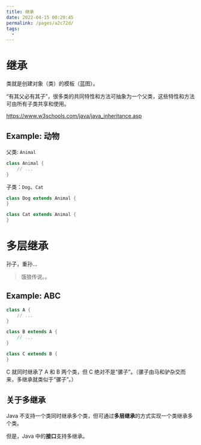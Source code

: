 ```yaml
---
title: 继承
date: 2022-04-15 00:29:45
permalink: /pages/a2c72d/
tags:
  - 
---
```

# 继承

类就是创建对象（类）的模板（蓝图）。

“有其父必有其子”，很多类的共同特性和方法可抽象为一个父类，这些特性和方法可由所有子类共享和使用。

https://www.w3schools.com/java/java_inheritance.asp

## Example: 动物

父类: `Animal`

```Java
class Animal {
    // ...
}
```

子类：`Dog`、`Cat`

```Java
class Dog extends Animal {
}
```

```Java
class Cat extends Animal {
}
```

# 多层继承

孙子，重孙...

> 饿狼传说。。

## Example: ABC

```Java
class A {
    // ...
}

class B extends A {
    // ...
}

class C extends B {
}
```

C 就同时继承了 A 和 B 两个类，但 C 绝对不是“骡子”。（骡子由马和驴杂交而来，多继承就类似于“骡子”。）

## 关于多继承

Java 不支持一个类同时继承多个类，但可通过**多层继承**的方式实现一个类继承多个类。

但是，Java 中的**接口**支持多继承。

